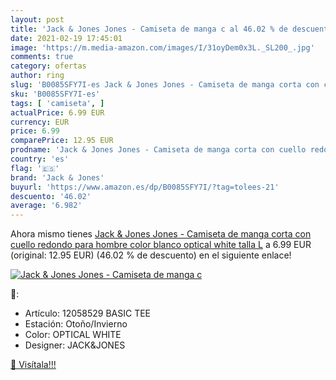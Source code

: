 ```yaml
---
layout: post
title: 'Jack & Jones Jones - Camiseta de manga c al 46.02 % de descuento'
date: 2021-02-19 17:45:01
image: 'https://m.media-amazon.com/images/I/31oyDem0x3L._SL200_.jpg'
comments: true
category: ofertas
author: ring
slug: 'B0085SFY7I-es Jack & Jones Jones - Camiseta de manga corta con cuello...'
sku: 'B0085SFY7I-es'
tags: [ 'camiseta', ]
actualPrice: 6.99 EUR
currency: EUR
price: 6.99
comparePrice: 12.95 EUR
prodname: 'Jack & Jones Jones - Camiseta de manga corta con cuello redondo para hombre  color blanco  optical white   talla L'
country: 'es'
flag: '🇪🇸'
brand: 'Jack & Jones'
buyurl: 'https://www.amazon.es/dp/B0085SFY7I/?tag=tolees-21'
descuento: '46.02'
average: '6.982'
---
```


Ahora mismo tienes [Jack & Jones Jones - Camiseta de manga corta con cuello redondo para hombre  color blanco  optical white   talla L](https://www.amazon.es/dp/B0085SFY7I/?tag=tolees-21) a 6.99 EUR (original: 12.95 EUR) (46.02 %  de descuento) en el siguiente enlace!

[![Jack & Jones Jones - Camiseta de manga c](https://m.media-amazon.com/images/I/31oyDem0x3L._SL200_.jpg)](https://www.amazon.es/dp/B0085SFY7I/?tag=tolees-21)

🔎:

- Artículo: 12058529 BASIC TEE
- Estación: Otoño/Invierno
- Color: OPTICAL WHITE
- Designer: JACK&JONES

[🛒 Visítala!!!](https://www.amazon.es/dp/B0085SFY7I/?tag=tolees-21)
